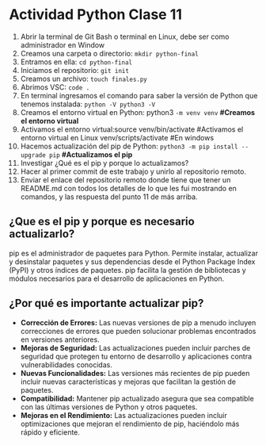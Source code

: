 # Actividad Python Clase 11
1. Abrir la terminal de Git Bash o terminal en Linux, debe ser como administrador en Window
2. Creamos una carpeta o directorio: ```mkdir python-final```
3. Entramos en ella: ```cd python-final```
4. Iniciamos el repositorio: ```git init```
5. Creamos un archivo: ```touch finales.py```
6. Abrimos VSC: ```code .```
7. En terminal ingresamos el comando para saber la versión de Python que tenemos instalada: ```python -V python3 -V```
8. Creamos el entorno virtual en Python: python3 ```-m venv venv``` **#Creamos el entorno virtual**
9. Activamos el entorno virtual:source venv/bin/activate #Activamos el entorno virtual en Linux venv/scripts/activate #En windows
10. Hacemos actualización del pip de Python: ```python3 -m pip install --upgrade pip``` **#Actualizamos el pip**
11. Investigar ¿Qué es el pip y porque lo actualizamos?
12. Hacer al primer commit de este trabajo y unirlo al repositorio remoto.
13. Enviar el enlace del repositorio remoto donde tiene que tener un README.md con todos los detalles de lo que les fui mostrando en comandos, y las respuesta del punto 11 de más arriba.

## ¿Que es el pip y porque es necesario actualizarlo?
pip es el administrador de paquetes para Python. Permite instalar, actualizar y desinstalar paquetes y sus dependencias desde el Python Package Index (PyPI) y otros índices de paquetes. pip facilita la gestión de bibliotecas y módulos necesarios para el desarrollo de aplicaciones en Python.

## ¿Por qué es importante actualizar pip?
- **Corrección de Errores:** Las nuevas versiones de pip a menudo incluyen correcciones de errores que pueden solucionar problemas encontrados en versiones anteriores.
- **Mejoras de Seguridad:** Las actualizaciones pueden incluir parches de seguridad que protegen tu entorno de desarrollo y aplicaciones contra vulnerabilidades conocidas.
- **Nuevas Funcionalidades:** Las versiones más recientes de pip pueden incluir nuevas características y mejoras que facilitan la gestión de paquetes.
- **Compatibilidad:** Mantener pip actualizado asegura que sea compatible con las últimas versiones de Python y otros paquetes.
- **Mejoras en el Rendimiento:** Las actualizaciones pueden incluir optimizaciones que mejoran el rendimiento de pip, haciéndolo más rápido y eficiente.
